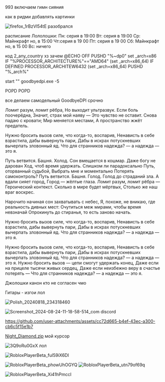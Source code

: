 993 включаем гимн сияния

как в ридми добавлять картинки


![firefox_1rBzVl54tE](https://github.com/user-attachments/assets/bf0a348e-b2c5-45de-b7b3-ded1d8f2d191)
разобрался

расписание Лололошки:
Пн: серия в 19:00
Вт: серия в 19:00
Ср: Майнкрафт но, в 15:00
Чт:серия в 19 00
Пт: серия в 19 00
Сб: Майнкрафт но, в 15 00
Вс: ничего

код 2_any_country хз зачем
@ECHO OFF
PUSHD "%~dp0"
set _arch=x86
IF "%PROCESSOR_ARCHITECTURE%"=="AMD64" (set _arch=x86_64)
IF DEFINED PROCESSOR_ARCHITEW6432 (set _arch=x86_64)
PUSHD "%_arch%"

start "" goodbyedpi.exe -5

POPD
POPD

все делаем самодельный GoodbyeDPI срочно

Ломит разум, ломит рёбра,
Но выходит ультразвук.
Если боль поочерёдна,
Значит, страх мой наяву —
Это чувство не оставит.
Снова падаю с кровати;
Мир меняется местами,
А пространство жжёт предатель.

Нужно бросить вызов силе, что когда-то, воспарив,
Ненависть в себе взрастила, дабы вывернуть пари,
Дабы в искрах потускневших вычерпать зловонный яд.
Что для странников надежда? — а надежда — это я.

Путь ветвится. Башня. Холод.
Сон вмещается в кошмар.
Даже богу не дарован
Ход, чтоб время удержать.
Слишком ли парадоксально
Путь, оторванный судьбой,
Выбрать мне и моментально
Потерять самоконтроль?
Путь ветвится. Башня. Голод.
Голод до страданий зла.
А вдали сияет город,
Город — жёлтые глаза.
Ломит разум, ломит рёбра —
Героический контекст.
Сколько в мире будет мёртвых,
Столько же наш враг воскрес.

Нарочито начиная сон захватывать с небес,
Я, похоже, не вникаю, где реальность дивных мест:
Очутиться меж мирами, чтобы время невзначай
Опрокинуть до стиранья, то есть заново начать.

Нужно бросить вызов силе, что когда-то, воспарив,
Ненависть в себе взрастила, дабы вывернуть пари,
Дабы в искрах потускневших вычерпать зловонный яд.
Что для странников надежда? — а надежда — это я.

Нужно бросить вызов силе, что когда-то, воспарив,
Ненависть в себе взрастила, дабы вывернуть пари,
Дабы в искрах потускневших вычерпать зловонный яд.
Что для странников надежда? — а надежда — это я.
Нужно бросить вызов — цепи смогут удержать конец,
Даже если на прицеле тысячи живых сердец,
Даже если неизбежно веру в счастье потерять —
Что для странников надежда? — а надежда — это я.

Джолошки канон кто не согласен чмо

Гитары - изгои лол


![Polish_20240818_234318460](https://github.com/user-attachments/assets/19cfe438-95f6-4fb5-8e1a-9686abf32179)



![Screenshot_2024-08-24-11-18-58-514_com discord](https://github.com/user-attachments/assets/7e8637b5-ab09-4dc8-8f45-0f33945e126d)







https://github.com/user-attachments/assets/cc72d665-b4ef-43ec-a300-cb6c5f15e1b7



[Night_Diamond.zip](https://github.com/user-attachments/files/16735234/Night_Diamond.zip)   мой курсор


![3Q9oRu0GxX](https://github.com/user-attachments/assets/f36e6069-f307-4f8e-bb37-95c41feb1d01)  лол





![RobloxPlayerBeta_ful59iX6Dl](https://github.com/user-attachments/assets/59d4c673-77ad-4d93-a9a6-58195a8aafc4)


![RobloxPlayerBeta_phowUhOGYQ](https://github.com/user-attachments/assets/2661c515-986c-4ebe-8e2c-444a2aef41b7)
![RobloxPlayerBeta_utn79of69q](https://github.com/user-attachments/assets/e0832ccb-2523-4529-bf77-2dcd7beffd3c)





![RobloxPlayerBeta_Xi41hPmccI](https://github.com/user-attachments/assets/c9c17eab-fc5e-4c5e-be88-c91cd50da0b6)



